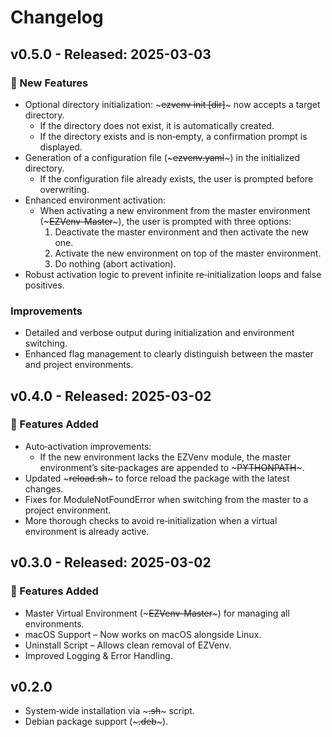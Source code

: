 # Changelog

## **v0.5.0** - Released: 2025-03-03

### 🚀 New Features
- Optional directory initialization: ~~~ezvenv init [dir]~~~ now accepts a target directory.
  - If the directory does not exist, it is automatically created.
  - If the directory exists and is non‑empty, a confirmation prompt is displayed.
- Generation of a configuration file (~~~ezvenv.yaml~~~) in the initialized directory.
  - If the configuration file already exists, the user is prompted before overwriting.
- Enhanced environment activation:
  - When activating a new environment from the master environment (~~~EZVenv-Master~~~), the user is prompted with three options:
    1. Deactivate the master environment and then activate the new one.
    2. Activate the new environment on top of the master environment.
    3. Do nothing (abort activation).
- Robust activation logic to prevent infinite re‑initialization loops and false positives.

### Improvements
- Detailed and verbose output during initialization and environment switching.
- Enhanced flag management to clearly distinguish between the master and project environments.

## **v0.4.0** - Released: 2025-03-02

### 🎉 Features Added
- Auto‑activation improvements:
  - If the new environment lacks the EZVenv module, the master environment’s site‑packages are appended to ~~~PYTHONPATH~~~.
- Updated ~~~reload.sh~~~ to force reload the package with the latest changes.
- Fixes for ModuleNotFoundError when switching from the master to a project environment.
- More thorough checks to avoid re‑initialization when a virtual environment is already active.

## **v0.3.0** - Released: 2025-03-02

### 🎉 Features Added
- Master Virtual Environment (~~~EZVenv-Master~~~) for managing all environments.
- macOS Support – Now works on macOS alongside Linux.
- Uninstall Script – Allows clean removal of EZVenv.
- Improved Logging & Error Handling.

## **v0.2.0**
- System‑wide installation via ~~~.sh~~~ script.
- Debian package support (~~~.deb~~~).
